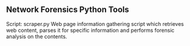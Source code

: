 ## Network Forensics Python Tools

Script:   scraper.py
Web page information gathering script which retrieves web content, parses it for specific information and performs forensic analysis on the contents.
